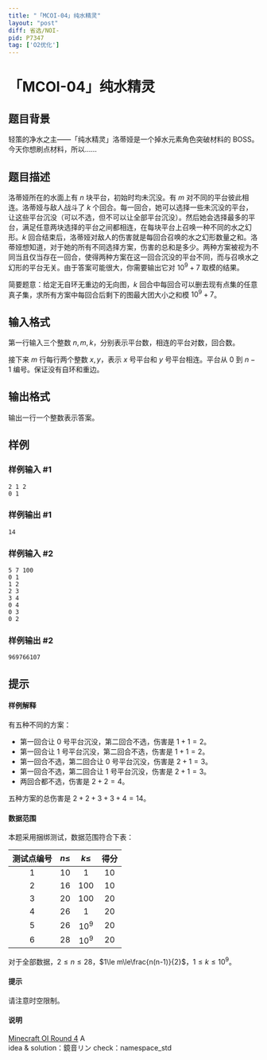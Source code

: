 ```yaml
---
title: "「MCOI-04」纯水精灵"
layout: "post"
diff: 省选/NOI-
pid: P7347
tag: ['O2优化']
---
```

# 「MCOI-04」纯水精灵
## 题目背景

轻策的净水之主——「纯水精灵」洛蒂娅是一个掉水元素角色突破材料的 BOSS。今天你想刷点材料，所以……
## 题目描述

洛蒂娅所在的水面上有 $n$ 块平台，初始时均未沉没。有 $m$ 对不同的平台彼此相连。洛蒂娅与敌人战斗了 $k$ 个回合。每一回合，她可以选择一些未沉没的平台，让这些平台沉没（可以不选，但不可以让全部平台沉没）。然后她会选择最多的平台，满足任意两块选择的平台之间都相连，在每块平台上召唤一种不同的水之幻形。$k$ 回合结束后，洛蒂娅对敌人的伤害就是每回合召唤的水之幻形数量之和。洛蒂娅想知道，对于她的所有不同选择方案，伤害的总和是多少。两种方案被视为不同当且仅当存在一回合，使得两种方案在这一回合沉没的平台不同，而与召唤水之幻形的平台无关。由于答案可能很大，你需要输出它对 $10^9+7$ 取模的结果。

简要题意：给定无自环无重边的无向图，$k$ 回合中每回合可以删去现有点集的任意真子集，求所有方案中每回合后剩下的图最大团大小之和模 $10^9+7$。
## 输入格式

第一行输入三个整数 $n,m,k$，分别表示平台数，相连的平台对数，回合数。

接下来 $m$ 行每行两个整数 $x,y$，表示 $x$ 号平台和 $y$ 号平台相连。平台从 $0$ 到 $n-1$ 编号。保证没有自环和重边。
## 输出格式

输出一行一个整数表示答案。
## 样例

### 样例输入 #1
```
2 1 2
0 1
```
### 样例输出 #1
```
14
```
### 样例输入 #2
```
5 7 100
0 1
1 2
2 3
3 4
0 4
0 3
0 2
```
### 样例输出 #2
```
969766107
```
## 提示

#### 样例解释

有五种不同的方案：

- 第一回合让 $0$ 号平台沉没，第二回合不选，伤害是 $1+1=2$。
- 第一回合让 $1$ 号平台沉没，第二回合不选，伤害是 $1+1=2$。
- 第一回合不选，第二回合让 $0$ 号平台沉没，伤害是 $2+1=3$。
- 第一回合不选，第二回合让 $1$ 号平台沉没，伤害是 $2+1=3$。
- 两回合都不选，伤害是 $2+2=4$。

五种方案的总伤害是 $2+2+3+3+4=14$。

#### 数据范围

本题采用捆绑测试，数据范围符合下表：

| 测试点编号 | $n\le$ | $k\le$ | 得分 |
| :----------: | :----------: | :----------: | :----------: |
| $1$ | $10$ | $1$ | $10$ |
| $2$ | $16$ | $100$ | $10$ |
| $3$ | $20$ | $100$ | $20$ |
| $4$ | $26$ | $1$ | $20$ |
| $5$ | $26$ | $10^9$ | $20$ |
| $6$ | $28$ | $10^9$ | $20$ |

对于全部数据，$2\le n\le 28$，$1\le m\le\frac{n(n-1)}{2}$，$1\le k\le 10^9$。

#### 提示

请注意时空限制。

#### 说明
 
[Minecraft OI Round 4](https://www.luogu.com.cn/contest/33344) A         
idea & solution：鏡音リン check：namespace_std	
